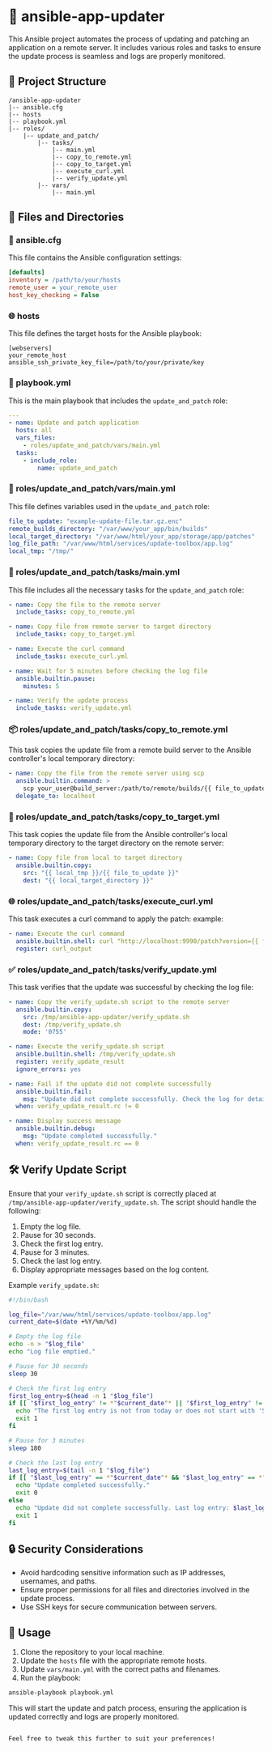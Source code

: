 # 🚀 ansible-app-updater

This Ansible project automates the process of updating and patching an application on a remote server. It includes various roles and tasks to ensure the update process is seamless and logs are properly monitored.

## 📂 Project Structure

```plaintext
/ansible-app-updater
|-- ansible.cfg
|-- hosts
|-- playbook.yml
|-- roles/
    |-- update_and_patch/
        |-- tasks/
            |-- main.yml
            |-- copy_to_remote.yml
            |-- copy_to_target.yml
            |-- execute_curl.yml
            |-- verify_update.yml
        |-- vars/
            |-- main.yml
```

## 📄 Files and Directories

### 🔧 ansible.cfg

This file contains the Ansible configuration settings:

```ini
[defaults]
inventory = /path/to/your/hosts
remote_user = your_remote_user
host_key_checking = False
```

### 🌐 hosts

This file defines the target hosts for the Ansible playbook:

```plaintext
[webservers]
your_remote_host ansible_ssh_private_key_file=/path/to/your/private/key
```

### 📜 playbook.yml

This is the main playbook that includes the `update_and_patch` role:

```yaml
---
- name: Update and patch application
  hosts: all
  vars_files:
    - roles/update_and_patch/vars/main.yml
  tasks:
    - include_role:
        name: update_and_patch
```

### 🔧 roles/update_and_patch/vars/main.yml

This file defines variables used in the `update_and_patch` role:

```yaml
file_to_update: "example-update-file.tar.gz.enc"
remote_builds_directory: "/var/www/your_app/bin/builds"
local_target_directory: "/var/www/html/your_app/storage/app/patches"
log_file_path: "/var/www/html/services/update-toolbox/app.log"
local_tmp: "/tmp/"
```

### 📝 roles/update_and_patch/tasks/main.yml

This file includes all the necessary tasks for the `update_and_patch` role:

```yaml
- name: Copy the file to the remote server
  include_tasks: copy_to_remote.yml

- name: Copy file from remote server to target directory
  include_tasks: copy_to_target.yml

- name: Execute the curl command
  include_tasks: execute_curl.yml

- name: Wait for 5 minutes before checking the log file
  ansible.builtin.pause:
    minutes: 5

- name: Verify the update process
  include_tasks: verify_update.yml
```

### 📦 roles/update_and_patch/tasks/copy_to_remote.yml

This task copies the update file from a remote build server to the Ansible controller's local temporary directory:

```yaml
- name: Copy the file from the remote server using scp
  ansible.builtin.command: >
    scp your_user@build_server:/path/to/remote/builds/{{ file_to_update }} {{ local_tmp }}
  delegate_to: localhost
```

### 📂 roles/update_and_patch/tasks/copy_to_target.yml

This task copies the update file from the Ansible controller's local temporary directory to the target directory on the remote server:

```yaml
- name: Copy file from local to target directory
  ansible.builtin.copy:
    src: "{{ local_tmp }}/{{ file_to_update }}"
    dest: "{{ local_target_directory }}"
```

### 🌐 roles/update_and_patch/tasks/execute_curl.yml

This task executes a curl command to apply the patch:
example:
```yaml
- name: Execute the curl command
  ansible.builtin.shell: curl "http://localhost:9990/patch?version={{ file_to_update }}"
  register: curl_output
```

### ✅ roles/update_and_patch/tasks/verify_update.yml

This task verifies that the update was successful by checking the log file:

```yaml
- name: Copy the verify_update.sh script to the remote server
  ansible.builtin.copy:
    src: /tmp/ansible-app-updater/verify_update.sh
    dest: /tmp/verify_update.sh
    mode: '0755'

- name: Execute the verify_update.sh script
  ansible.builtin.shell: /tmp/verify_update.sh
  register: verify_update_result
  ignore_errors: yes

- name: Fail if the update did not complete successfully
  ansible.builtin.fail:
    msg: "Update did not complete successfully. Check the log for details."
  when: verify_update_result.rc != 0

- name: Display success message
  ansible.builtin.debug:
    msg: "Update completed successfully."
  when: verify_update_result.rc == 0
```

## 🛠️ Verify Update Script

Ensure that your `verify_update.sh` script is correctly placed at `/tmp/ansible-app-updater/verify_update.sh`. The script should handle the following:

1. Empty the log file.
2. Pause for 30 seconds.
3. Check the first log entry.
4. Pause for 3 minutes.
5. Check the last log entry.
6. Display appropriate messages based on the log content.

Example `verify_update.sh`:

```bash
#!/bin/bash

log_file="/var/www/html/services/update-toolbox/app.log"
current_date=$(date +%Y/%m/%d)

# Empty the log file
echo -n > "$log_file"
echo "Log file emptied."

# Pause for 30 seconds
sleep 30

# Check the first log entry
first_log_entry=$(head -n 1 "$log_file")
if [[ "$first_log_entry" != *"$current_date"* || "$first_log_entry" != *"Started"* ]]; then
  echo "The first log entry is not from today or does not start with 'Started'"
  exit 1
fi

# Pause for 3 minutes
sleep 180

# Check the last log entry
last_log_entry=$(tail -n 1 "$log_file")
if [[ "$last_log_entry" == *"$current_date"* && "$last_log_entry" == *"Completed Update"* ]]; then
  echo "Update completed successfully."
  exit 0
else
  echo "Update did not complete successfully. Last log entry: $last_log_entry"
  exit 1
fi
```

## 🔒 Security Considerations

- Avoid hardcoding sensitive information such as IP addresses, usernames, and paths.
- Ensure proper permissions for all files and directories involved in the update process.
- Use SSH keys for secure communication between servers.

## 🚀 Usage

1. Clone the repository to your local machine.
2. Update the `hosts` file with the appropriate remote hosts.
3. Update `vars/main.yml` with the correct paths and filenames.
4. Run the playbook:

```sh
ansible-playbook playbook.yml
```

This will start the update and patch process, ensuring the application is updated correctly and logs are properly monitored.
```

Feel free to tweak this further to suit your preferences!
